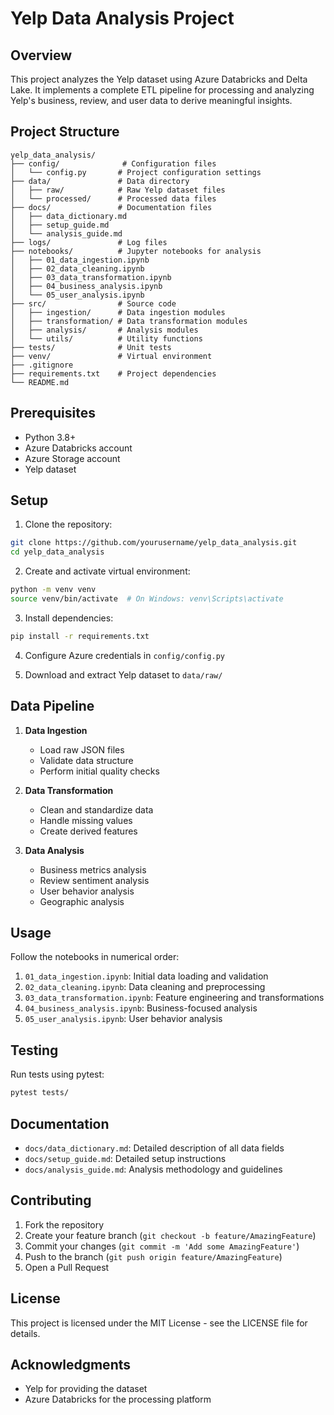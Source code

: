 # Yelp Data Analysis Project

## Overview
This project analyzes the Yelp dataset using Azure Databricks and Delta Lake. It implements a complete ETL pipeline for processing and analyzing Yelp's business, review, and user data to derive meaningful insights.

## Project Structure
```
yelp_data_analysis/
├── config/              # Configuration files
│   └── config.py       # Project configuration settings
├── data/               # Data directory
│   ├── raw/            # Raw Yelp dataset files
│   └── processed/      # Processed data files
├── docs/               # Documentation files
│   ├── data_dictionary.md
│   ├── setup_guide.md
│   └── analysis_guide.md
├── logs/               # Log files
├── notebooks/          # Jupyter notebooks for analysis
│   ├── 01_data_ingestion.ipynb
│   ├── 02_data_cleaning.ipynb
│   ├── 03_data_transformation.ipynb
│   ├── 04_business_analysis.ipynb
│   └── 05_user_analysis.ipynb
├── src/                # Source code
│   ├── ingestion/      # Data ingestion modules
│   ├── transformation/ # Data transformation modules
│   ├── analysis/       # Analysis modules
│   └── utils/          # Utility functions
├── tests/              # Unit tests
├── venv/               # Virtual environment
├── .gitignore
├── requirements.txt    # Project dependencies
└── README.md
```

## Prerequisites
- Python 3.8+
- Azure Databricks account
- Azure Storage account
- Yelp dataset

## Setup
1. Clone the repository:
```bash
git clone https://github.com/yourusername/yelp_data_analysis.git
cd yelp_data_analysis
```

2. Create and activate virtual environment:
```bash
python -m venv venv
source venv/bin/activate  # On Windows: venv\Scripts\activate
```

3. Install dependencies:
```bash
pip install -r requirements.txt
```

4. Configure Azure credentials in `config/config.py`

5. Download and extract Yelp dataset to `data/raw/`

## Data Pipeline
1. **Data Ingestion**
   - Load raw JSON files
   - Validate data structure
   - Perform initial quality checks

2. **Data Transformation**
   - Clean and standardize data
   - Handle missing values
   - Create derived features

3. **Data Analysis**
   - Business metrics analysis
   - Review sentiment analysis
   - User behavior analysis
   - Geographic analysis

## Usage
Follow the notebooks in numerical order:
1. `01_data_ingestion.ipynb`: Initial data loading and validation
2. `02_data_cleaning.ipynb`: Data cleaning and preprocessing
3. `03_data_transformation.ipynb`: Feature engineering and transformations
4. `04_business_analysis.ipynb`: Business-focused analysis
5. `05_user_analysis.ipynb`: User behavior analysis

## Testing
Run tests using pytest:
```bash
pytest tests/
```

## Documentation
- `docs/data_dictionary.md`: Detailed description of all data fields
- `docs/setup_guide.md`: Detailed setup instructions
- `docs/analysis_guide.md`: Analysis methodology and guidelines

## Contributing
1. Fork the repository
2. Create your feature branch (`git checkout -b feature/AmazingFeature`)
3. Commit your changes (`git commit -m 'Add some AmazingFeature'`)
4. Push to the branch (`git push origin feature/AmazingFeature`)
5. Open a Pull Request

## License
This project is licensed under the MIT License - see the LICENSE file for details.

## Acknowledgments
- Yelp for providing the dataset
- Azure Databricks for the processing platform